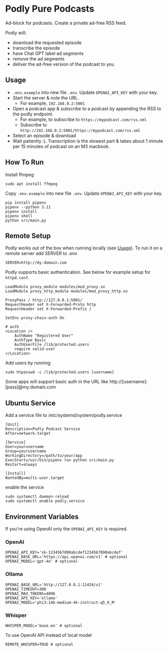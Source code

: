 # Podly Pure Podcasts

Ad-block for podcasts. Create a private ad-free RSS feed.

Podly will:

- download the requested episode
- transcribe the episode
- have Chat GPT label ad segments
- remove the ad segments
- deliver the ad-free version of the podcast to you

## Usage

- `.env.example` into new file `.env`. Update `OPENAI_API_KEY` with your key.
- Start the server & note the URL.
  - For example, `192.168.0.2:5001`
- Open a podcast app & subscribe to a podcast by appending the RSS to the podly endpoint.
  - For example, to subscribe to `https://mypodcast.com/rss.xml`
  - Subscribe to `http://192.168.0.2:5001/https://mypodcast.com/rss.xml`
- Select an episode & download
- Wait patiently :). Transcription is the slowest part & takes about 1 minute per 15 minutes of podcast on an M3 macbook.

## How To Run

Install ffmpeg

```shell
sudo apt install ffmpeg
```

Copy `.env.example` into new file `.env`. Update `OPENAI_API_KEY` with your key.

```shell
pip install pipenv
pipenv --python 3.11
pipenv install
pipenv shell
python src/main.py
```

## Remote Setup

Podly works out of the box when running locally (see [Usage](#usage)). To run it on a remote server add SERVER to .env

```
SERVER=http://my.domain.com
```

Podly supports basic authentication. See below for example setup for `httpd.conf`.

```
LoadModule proxy_module modules/mod_proxy.so
LoadModule proxy_http_module modules/mod_proxy_http.so

ProxyPass / http://127.0.0.1:5001/
RequestHeader set X-Forwarded-Proto http
RequestHeader set X-Forwarded-Prefix /

SetEnv proxy-chain-auth On

# auth
<Location />
    AuthName "Registered User"
    AuthType Basic
    AuthUserFile /lib/protected.users
    require valid-user
</Location>
```

Add users by running:

```
sudo htpasswd -c /lib/protected.users [username]
```

Some apps will support basic auth in the URL like http://[username]:[pass]@my.domain.com

## Ubuntu Service

Add a service file to /etc/systemd/system/podly.service

```
[Unit]
Description=Podly Podcast Service
After=network.target

[Service]
User=yourusername
Group=yourusername
WorkingDirectory=/path/to/your/app
ExecStart=/usr/bin/pipenv run python src/main.py
Restart=always

[Install]
WantedBy=multi-user.target
```

enable the service

```
sudo systemctl daemon-reload
sudo systemctl enable podly.service
```

## Environment Variables

If you're using OpenAI only the `OPENAI_API_KEY` is required.

### OpenAI

```shell
OPENAI_API_KEY='sk-1234567890abcdef1234567890abcdef'
OPENAI_BASE_URL='https://api.openai.com/v1' # optional
OPENAI_MODEL='gpt-4o' # optional
```

### Ollama

```shell
OPENAI_BASE_URL='http://127.0.0.1:11434/v1'
OPENAI_TIMEOUT=300
OPENAI_MAX_TOKENS=4096
OPENAI_API_KEY='ollama'
OPENAI_MODEL='phi3:14b-medium-4k-instruct-q5_K_M'
```

### Whisper

```shell
WHISPER_MODEL='base.en' # optional
```

To use OpenAI API instead of local model

```shell
REMOTE_WHISPER=TRUE # optional
```
